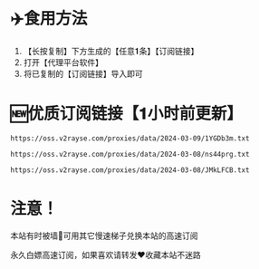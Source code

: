 # ✈️食用方法

1. 【长按复制】下方生成的【任意𝟏条】【订阅链接】
2. 打开【代理平台软件】
3. 将已复制的【订阅链接】导入即可

# 🆕优质订阅链接【𝟏小时前更新】
```
https://oss.v2rayse.com/proxies/data/2024-03-09/1YGDb3m.txt
```
```
https://oss.v2rayse.com/proxies/data/2024-03-08/ns44prg.txt
```
```
https://oss.v2rayse.com/proxies/data/2024-03-08/JMkLFCB.txt
```
# 注意！
本站有时被墙🚫可用其它慢速梯子兑换本站的高速订阅

永久白嫖高速订阅，如果喜欢请转发❤️收藏本站不迷路
